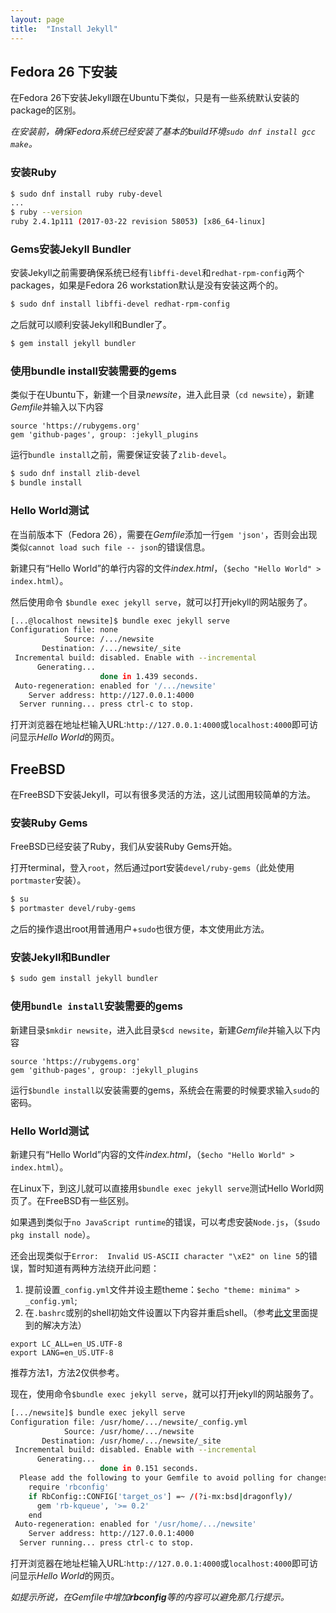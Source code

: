 ```yaml
---
layout: page
title:  "Install Jekyll"
---
```


## Fedora 26 下安装

在Fedora 26下安装Jekyll跟在Ubuntu下类似，只是有一些系统默认安装的package的区别。

*在安装前，确保Fedora系统已经安装了基本的build环境`sudo dnf install gcc make`。*

### 安装Ruby

```Bash
$ sudo dnf install ruby ruby-devel
...
$ ruby --version
ruby 2.4.1p111 (2017-03-22 revision 58053) [x86_64-linux]
```

### Gems安装Jekyll Bundler

安装Jekyll之前需要确保系统已经有`libffi-devel`和`redhat-rpm-config`两个packages，如果是Fedora 26 workstation默认是没有安装这两个的。

```Bash
$ sudo dnf install libffi-devel redhat-rpm-config
```

之后就可以顺利安装Jekyll和Bundler了。

```Bash
$ gem install jekyll bundler
```

### 使用**bundle install**安装需要的gems

类似于在Ubuntu下，新建一个目录*newsite*，进入此目录（`cd newsite`），新建*Gemfile*并输入以下内容
```
source 'https://rubygems.org'
gem 'github-pages', group: :jekyll_plugins
```

运行`bundle install`之前，需要保证安装了`zlib-devel`。
```Bash
$ sudo dnf install zlib-devel
$ bundle install
```

### **Hello World**测试

在当前版本下（Fedora 26），需要在*Gemfile*添加一行`gem 'json'`，否则会出现类似`cannot load such file -- json`的错误信息。

新建只有“Hello World”的单行内容的文件*index.html*，（`$echo "Hello World" > index.html`）。

然后使用命令 `$bundle exec jekyll serve`，就可以打开jekyll的网站服务了。

```bash
[...@localhost newsite]$ bundle exec jekyll serve
Configuration file: none
            Source: /.../newsite
       Destination: /.../newsite/_site
 Incremental build: disabled. Enable with --incremental
      Generating... 
                    done in 1.439 seconds.
 Auto-regeneration: enabled for '/.../newsite'
    Server address: http://127.0.0.1:4000
  Server running... press ctrl-c to stop.
```

打开浏览器在地址栏输入URL:`http://127.0.0.1:4000`或`localhost:4000`即可访问显示*Hello World*的网页。


## FreeBSD

在FreeBSD下安装Jekyll，可以有很多灵活的方法，这儿试图用较简单的方法。

### 安装Ruby Gems

FreeBSD已经安装了Ruby，我们从安装Ruby Gems开始。

打开terminal，登入`root`，然后通过port安装`devel/ruby-gems`（此处使用`portmaster`安装）。

```bash
$ su
$ portmaster devel/ruby-gems
```

之后的操作退出root用普通用户+`sudo`也很方便，本文使用此方法。

### 安装Jekyll和Bundler

```bash
$ sudo gem install jekyll bundler
```

### 使用`bundle install`安装需要的gems

新建目录`$mkdir newsite`，进入此目录`$cd newsite`，新建*Gemfile*并输入以下内容
```
source 'https://rubygems.org'
gem 'github-pages', group: :jekyll_plugins
```

运行`$bundle install`以安装需要的gems，系统会在需要的时候要求输入`sudo`的密码。

### **Hello World**测试

新建只有“Hello World”内容的文件*index.html*，（`$echo "Hello World" > index.html`）。

在Linux下，到这儿就可以直接用`$bundle exec jekyll serve`测试Hello World网页了。在FreeBSD有一些区别。

如果遇到类似于`no JavaScript runtime`的错误，可以考虑安装`Node.js`，（`$sudo pkg install node`）。

还会出现类似于`Error:  Invalid US-ASCII character "\xE2" on line 5`的错误，暂时知道有两种方法绕开此问题：

1. 提前设置`_config.yml`文件并设主题theme：`$echo "theme: minima" > _config.yml`;
2. 在`.bashrc`或别的shell初始文件设置以下内容并重启shell。（参考[此文](https://github.com/haml/haml/issues/269)里面提到的解决方法）
```
export LC_ALL=en_US.UTF-8
export LANG=en_US.UTF-8
```

推荐方法1，方法2仅供参考。

现在，使用命令`$bundle exec jekyll serve`，就可以打开jekyll的网站服务了。

```bash
[.../newsite]$ bundle exec jekyll serve
Configuration file: /usr/home/.../newsite/_config.yml
            Source: /usr/home/.../newsite
       Destination: /usr/home/.../newsite/_site
 Incremental build: disabled. Enable with --incremental
      Generating... 
                    done in 0.151 seconds.
  Please add the following to your Gemfile to avoid polling for changes:
    require 'rbconfig'
    if RbConfig::CONFIG['target_os'] =~ /(?i-mx:bsd|dragonfly)/
      gem 'rb-kqueue', '>= 0.2'
    end
 Auto-regeneration: enabled for '/usr/home/.../newsite'
    Server address: http://127.0.0.1:4000
  Server running... press ctrl-c to stop.
```

打开浏览器在地址栏输入URL:`http://127.0.0.1:4000`或`localhost:4000`即可访问显示*Hello World*的网页。

*如提示所说，在Gemfile中增加**rbconfig**等的内容可以避免那几行提示。*
